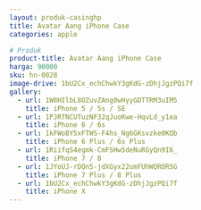 ```yaml
---
layout: produk-casinghp
title: Avatar Aang iPhone Case
categories: apple

# Produk
product-title: Avatar Aang iPhone Case
harga: 90000
sku: hn-0028
image-drive: 1bU2Cx_echChwkY3gKdG-zDhjJgzPQi7f
gallery:
  - url: 1W8HIlbL8OZuvZAng0wHyyGDTTRM3uIM5
    title: iPhone 5 / 5s / SE
  - url: 1PJRTNCUTuzNF32qJuoKwe-HqvLd_y1ea
    title: iPhone 6 / 6s
  - url: 1kFWoBY5xFTWS-F4hs_Ng6GKsvzke0KQb
    title: iPhone 6 Plus / 6s Plus
  - url: 1RiifqS4egmk-CmFSHw5deNuRGyQn9I6_
    title: iPhone 7 / 8
  - url: 1JYoUJ-rDQn5-jdXGyx22umFUhWQROR5G
    title: iPhone 7 Plus / 8 Plus
  - url: 1bU2Cx_echChwkY3gKdG-zDhjJgzPQi7f
    title: iPhone X
---
```

